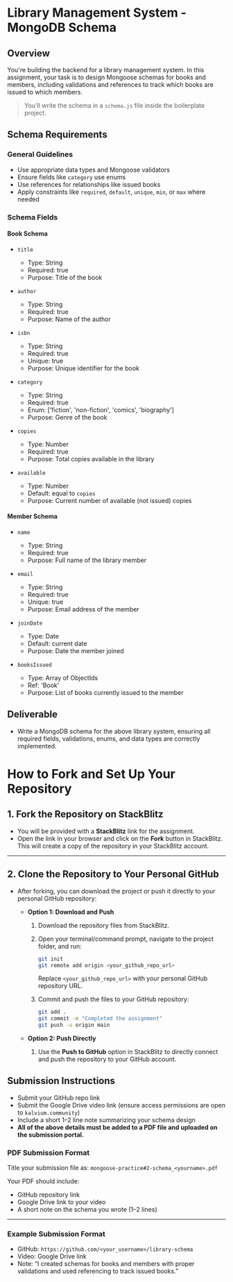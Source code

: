 # **Library Management System - MongoDB Schema**

## **Overview**

You're building the backend for a library management system. In this assignment, your task is to design Mongoose schemas for books and members, including validations and references to track which books are issued to which members.

> You'll write the schema in a `schema.js` file inside the boilerplate project.

## **Schema Requirements**

### **General Guidelines**

- Use appropriate data types and Mongoose validators
- Ensure fields like `category` use enums
- Use references for relationships like issued books
- Apply constraints like `required`, `default`, `unique`, `min`, or `max` where needed

### **Schema Fields**

#### **Book Schema**

- `title`

  - Type: String
  - Required: true
  - Purpose: Title of the book

- `author`

  - Type: String
  - Required: true
  - Purpose: Name of the author

- `isbn`

  - Type: String
  - Required: true
  - Unique: true
  - Purpose: Unique identifier for the book

- `category`

  - Type: String
  - Required: true
  - Enum: \['fiction', 'non-fiction', 'comics', 'biography']
  - Purpose: Genre of the book

- `copies`

  - Type: Number
  - Required: true
  - Purpose: Total copies available in the library

- `available`

  - Type: Number
  - Default: equal to `copies`
  - Purpose: Current number of available (not issued) copies

#### **Member Schema**

- `name`

  - Type: String
  - Required: true
  - Purpose: Full name of the library member

- `email`

  - Type: String
  - Required: true
  - Unique: true
  - Purpose: Email address of the member

- `joinDate`

  - Type: Date
  - Default: current date
  - Purpose: Date the member joined

- `booksIssued`

  - Type: Array of ObjectIds
  - Ref: 'Book'
  - Purpose: List of books currently issued to the member

## **Deliverable**

- Write a MongoDB schema for the above library system, ensuring all required fields, validations, enums, and data types are correctly implemented.

# **How to Fork and Set Up Your Repository**

## **1. Fork the Repository on StackBlitz**

- You will be provided with a **StackBlitz** link for the assignment.
- Open the link in your browser and click on the **Fork** button in StackBlitz.
  This will create a copy of the repository in your StackBlitz account.

---

## **2. Clone the Repository to Your Personal GitHub**

- After forking, you can download the project or push it directly to your personal GitHub repository:

  - **Option 1: Download and Push**

    1. Download the repository files from StackBlitz.

    2. Open your terminal/command prompt, navigate to the project folder, and run:

       ```bash
       git init
       git remote add origin <your_github_repo_url>
       ```

       Replace `<your_github_repo_url>` with your personal GitHub repository URL.

    3. Commit and push the files to your GitHub repository:

       ```bash
       git add .
       git commit -m "Completed the assignment"
       git push -u origin main
       ```

  - **Option 2: Push Directly**

    1. Use the **Push to GitHub** option in StackBlitz to directly connect and push the repository to your GitHub account.

## **Submission Instructions**

- Submit your GitHub repo link
- Submit the Google Drive video link (ensure access permissions are open to `kalvium.community`)
- Include a short 1–2 line note summarizing your schema design
- **All of the above details must be added to a PDF file and uploaded on the submission portal.**

### **PDF Submission Format**

Title your submission file as:
`mongoose-practice#2-schema_<yourname>.pdf`

Your PDF should include:

- GitHub repository link
- Google Drive link to your video
- A short note on the schema you wrote (1–2 lines)

---

### **Example Submission Format**

- GitHub: `https://github.com/<your_username>/library-schema`
- Video: Google Drive link
- Note: “I created schemas for books and members with proper validations and used referencing to track issued books.”
